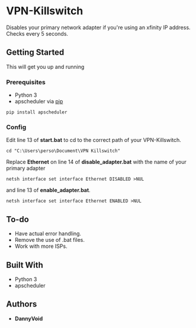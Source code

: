 # VPN-Killswitch

Disables your primary network adapter if you're using an xfinity IP address. Checks every 5 seconds.

## Getting Started

This will get you up and running

### Prerequisites

* Python 3
* apscheduler via [pip](http://pypi.python.org/pypi/pip)

```
pip install apscheduler
```

### Config

Edit line 13 of **start.bat** to cd to the correct path of your VPN-Killswitch.

```
cd "C:\Users\perso\Document\VPN Killswitch"
```

Replace **Ethernet** on line 14 of **disable_adapter.bat** with the name of your primary adapter

```
netsh interface set interface Ethernet DISABLED >NUL
```

and line 13 of **enable_adapter.bat**.

```
netsh interface set interface Ethernet ENABLED >NUL
```

## To-do

* Have actual error handling.
* Remove the use of .bat files.
* Work with more ISPs.

## Built With

* Python 3
* apscheduler

## Authors

* **DannyVoid**
